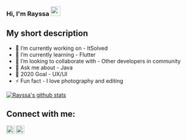 ### Hi, I'm Rayssa <img src="https://media.giphy.com/media/hvRJCLFzcasrR4ia7z/giphy.gif" width="25px">

## My short description
- 🔭 I’m currently working on - ItSolved
- 🌱 I’m currently learning - Flutter
- 👯 I’m looking to collaborate with - Other developers in community
- 💬 Ask me about - Java
- 🥅 2020 Goal - UX/UI
- ⚡ Fun fact - I love photography and editing
<!-- ❔❔❔❔ means username in below README.md -->
<!-- Also feel free to update second URL to any URL -->
[![Rayssa's github stats](https://github-readme-stats.vercel.app/api?username=rayssasandrade&count_private=true&include_all_commits=true&theme=radical)](https://google.com)

## Connect with me:
[<img align="left" alt="codeSTACKr.com" width="22px" src="https://www.flaticon.com/svg/vstatic/svg/1384/1384015.svg?token=exp=1610471319~hmac=513469d631d8fb45bcbf491ea79846e3" />](https://www.instagram.com/rayssa_s.andrade)
[<img align="left" alt="codeSTACKr | LinkedIn" width="22px" src="https://www.flaticon.com/svg/vstatic/svg/1384/1384014.svg?token=exp=1610471442~hmac=2ea5ec63c992eaf9f2ac1ca343995a74" />](https://www.linkedin.com/in/rayssa-andrade-7785041a3/)
<br />
